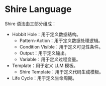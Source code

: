 # Shire Language

Shire 语法由三部分组成：

- Hobbit Hole：用于定义数据结构。
  - Pattern-Action：用于定义数据处理逻辑。
  - Condition Visible：用于定义可见性条件。
  - Output：用于定义输出。
  - Variable：用于定义过程变量。
- Template：用于定义 LLM 模板。
  - Shire Template：用于定义代码生成模板。
- Life Cycle：用于定义生命周期。
